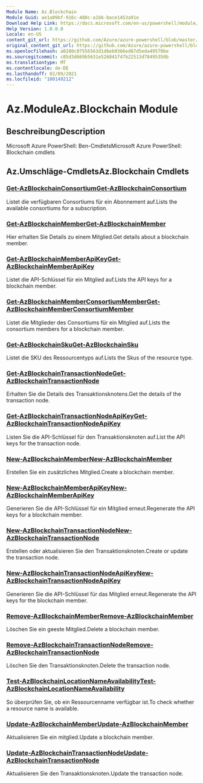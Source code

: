 ```yaml
---
Module Name: Az.Blockchain
Module Guid: ae1a09bf-916c-480c-a1bb-bace1453a91e
Download Help Link: https://docs.microsoft.com/en-us/powershell/module/az.blockchain
Help Version: 1.0.0.0
Locale: en-US
content_git_url: https://github.com/Azure/azure-powershell/blob/master/src/Blockchain/help/Az.Blockchain.md
original_content_git_url: https://github.com/Azure/azure-powershell/blob/master/src/Blockchain/help/Az.Blockchain.md
ms.openlocfilehash: a0280c07556563d1d6eb9366ed87d5eda49570be
ms.sourcegitcommit: c05d3d669b5631e526841f47b22513d78495350b
ms.translationtype: MT
ms.contentlocale: de-DE
ms.lasthandoff: 02/09/2021
ms.locfileid: "100149212"
---
```

# <span data-ttu-id="a69c2-101">Az.Module</span><span class="sxs-lookup"><span data-stu-id="a69c2-101">Az.Blockchain Module</span></span>
## <span data-ttu-id="a69c2-102">Beschreibung</span><span class="sxs-lookup"><span data-stu-id="a69c2-102">Description</span></span>
<span data-ttu-id="a69c2-103">Microsoft Azure PowerShell: Ben-Cmdlets</span><span class="sxs-lookup"><span data-stu-id="a69c2-103">Microsoft Azure PowerShell: Blockchain cmdlets</span></span>

## <span data-ttu-id="a69c2-104">Az.Umschläge-Cmdlets</span><span class="sxs-lookup"><span data-stu-id="a69c2-104">Az.Blockchain Cmdlets</span></span>
### [<span data-ttu-id="a69c2-105">Get-AzBlockchainConsortium</span><span class="sxs-lookup"><span data-stu-id="a69c2-105">Get-AzBlockchainConsortium</span></span>](Get-AzBlockchainConsortium.md)
<span data-ttu-id="a69c2-106">Listet die verfügbaren Consortiums für ein Abonnement auf.</span><span class="sxs-lookup"><span data-stu-id="a69c2-106">Lists the available consortiums for a subscription.</span></span>

### [<span data-ttu-id="a69c2-107">Get-AzBlockchainMember</span><span class="sxs-lookup"><span data-stu-id="a69c2-107">Get-AzBlockchainMember</span></span>](Get-AzBlockchainMember.md)
<span data-ttu-id="a69c2-108">Hier erhalten Sie Details zu einem Mitglied.</span><span class="sxs-lookup"><span data-stu-id="a69c2-108">Get details about a blockchain member.</span></span>

### [<span data-ttu-id="a69c2-109">Get-AzBlockchainMemberApiKey</span><span class="sxs-lookup"><span data-stu-id="a69c2-109">Get-AzBlockchainMemberApiKey</span></span>](Get-AzBlockchainMemberApiKey.md)
<span data-ttu-id="a69c2-110">Listet die API-Schlüssel für ein Mitglied auf.</span><span class="sxs-lookup"><span data-stu-id="a69c2-110">Lists the API keys for a blockchain member.</span></span>

### [<span data-ttu-id="a69c2-111">Get-AzBlockchainMemberConsortiumMember</span><span class="sxs-lookup"><span data-stu-id="a69c2-111">Get-AzBlockchainMemberConsortiumMember</span></span>](Get-AzBlockchainMemberConsortiumMember.md)
<span data-ttu-id="a69c2-112">Listet die Mitglieder des Consortiums für ein Mitglied auf.</span><span class="sxs-lookup"><span data-stu-id="a69c2-112">Lists the consortium members for a blockchain member.</span></span>

### [<span data-ttu-id="a69c2-113">Get-AzBlockchainSku</span><span class="sxs-lookup"><span data-stu-id="a69c2-113">Get-AzBlockchainSku</span></span>](Get-AzBlockchainSku.md)
<span data-ttu-id="a69c2-114">Listet die SKU des Ressourcentyps auf.</span><span class="sxs-lookup"><span data-stu-id="a69c2-114">Lists the Skus of the resource type.</span></span>

### [<span data-ttu-id="a69c2-115">Get-AzBlockchainTransactionNode</span><span class="sxs-lookup"><span data-stu-id="a69c2-115">Get-AzBlockchainTransactionNode</span></span>](Get-AzBlockchainTransactionNode.md)
<span data-ttu-id="a69c2-116">Erhalten Sie die Details des Transaktionsknotens.</span><span class="sxs-lookup"><span data-stu-id="a69c2-116">Get the details of the transaction node.</span></span>

### [<span data-ttu-id="a69c2-117">Get-AzBlockchainTransactionNodeApiKey</span><span class="sxs-lookup"><span data-stu-id="a69c2-117">Get-AzBlockchainTransactionNodeApiKey</span></span>](Get-AzBlockchainTransactionNodeApiKey.md)
<span data-ttu-id="a69c2-118">Listen Sie die API-Schlüssel für den Transaktionsknoten auf.</span><span class="sxs-lookup"><span data-stu-id="a69c2-118">List the API keys for the transaction node.</span></span>

### [<span data-ttu-id="a69c2-119">New-AzBlockchainMember</span><span class="sxs-lookup"><span data-stu-id="a69c2-119">New-AzBlockchainMember</span></span>](New-AzBlockchainMember.md)
<span data-ttu-id="a69c2-120">Erstellen Sie ein zusätzliches Mitglied.</span><span class="sxs-lookup"><span data-stu-id="a69c2-120">Create a blockchain member.</span></span>

### [<span data-ttu-id="a69c2-121">New-AzBlockchainMemberApiKey</span><span class="sxs-lookup"><span data-stu-id="a69c2-121">New-AzBlockchainMemberApiKey</span></span>](New-AzBlockchainMemberApiKey.md)
<span data-ttu-id="a69c2-122">Generieren Sie die API-Schlüssel für ein Mitglied erneut.</span><span class="sxs-lookup"><span data-stu-id="a69c2-122">Regenerate the API keys for a blockchain member.</span></span>

### [<span data-ttu-id="a69c2-123">New-AzBlockchainTransactionNode</span><span class="sxs-lookup"><span data-stu-id="a69c2-123">New-AzBlockchainTransactionNode</span></span>](New-AzBlockchainTransactionNode.md)
<span data-ttu-id="a69c2-124">Erstellen oder aktualisieren Sie den Transaktionsknoten.</span><span class="sxs-lookup"><span data-stu-id="a69c2-124">Create or update the transaction node.</span></span>

### [<span data-ttu-id="a69c2-125">New-AzBlockchainTransactionNodeApiKey</span><span class="sxs-lookup"><span data-stu-id="a69c2-125">New-AzBlockchainTransactionNodeApiKey</span></span>](New-AzBlockchainTransactionNodeApiKey.md)
<span data-ttu-id="a69c2-126">Generieren Sie die API-Schlüssel für das Mitglied erneut.</span><span class="sxs-lookup"><span data-stu-id="a69c2-126">Regenerate the API keys for the blockchain member.</span></span>

### [<span data-ttu-id="a69c2-127">Remove-AzBlockchainMember</span><span class="sxs-lookup"><span data-stu-id="a69c2-127">Remove-AzBlockchainMember</span></span>](Remove-AzBlockchainMember.md)
<span data-ttu-id="a69c2-128">Löschen Sie ein geeste Mitglied.</span><span class="sxs-lookup"><span data-stu-id="a69c2-128">Delete a blockchain member.</span></span>

### [<span data-ttu-id="a69c2-129">Remove-AzBlockchainTransactionNode</span><span class="sxs-lookup"><span data-stu-id="a69c2-129">Remove-AzBlockchainTransactionNode</span></span>](Remove-AzBlockchainTransactionNode.md)
<span data-ttu-id="a69c2-130">Löschen Sie den Transaktionsknoten.</span><span class="sxs-lookup"><span data-stu-id="a69c2-130">Delete the transaction node.</span></span>

### [<span data-ttu-id="a69c2-131">Test-AzBlockchainLocationNameAvailability</span><span class="sxs-lookup"><span data-stu-id="a69c2-131">Test-AzBlockchainLocationNameAvailability</span></span>](Test-AzBlockchainLocationNameAvailability.md)
<span data-ttu-id="a69c2-132">So überprüfen Sie, ob ein Ressourcenname verfügbar ist.</span><span class="sxs-lookup"><span data-stu-id="a69c2-132">To check whether a resource name is available.</span></span>

### [<span data-ttu-id="a69c2-133">Update-AzBlockchainMember</span><span class="sxs-lookup"><span data-stu-id="a69c2-133">Update-AzBlockchainMember</span></span>](Update-AzBlockchainMember.md)
<span data-ttu-id="a69c2-134">Aktualisieren Sie ein mitglied.</span><span class="sxs-lookup"><span data-stu-id="a69c2-134">Update a blockchain member.</span></span>

### [<span data-ttu-id="a69c2-135">Update-AzBlockchainTransactionNode</span><span class="sxs-lookup"><span data-stu-id="a69c2-135">Update-AzBlockchainTransactionNode</span></span>](Update-AzBlockchainTransactionNode.md)
<span data-ttu-id="a69c2-136">Aktualisieren Sie den Transaktionsknoten.</span><span class="sxs-lookup"><span data-stu-id="a69c2-136">Update the transaction node.</span></span>


